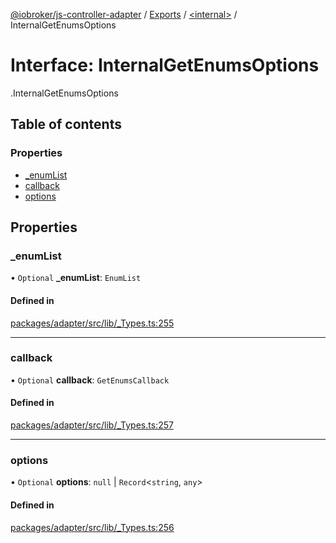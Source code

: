 [@iobroker/js-controller-adapter](../README.md) / [Exports](../modules.md) / [<internal\>](../modules/internal_.md) / InternalGetEnumsOptions

# Interface: InternalGetEnumsOptions

[<internal>](../modules/internal_.md).InternalGetEnumsOptions

## Table of contents

### Properties

- [\_enumList](internal_.InternalGetEnumsOptions.md#_enumlist)
- [callback](internal_.InternalGetEnumsOptions.md#callback)
- [options](internal_.InternalGetEnumsOptions.md#options)

## Properties

### \_enumList

• `Optional` **\_enumList**: `EnumList`

#### Defined in

[packages/adapter/src/lib/_Types.ts:255](https://github.com/ioBroker/ioBroker.js-controller/blob/4be02248/packages/adapter/src/lib/_Types.ts#L255)

___

### callback

• `Optional` **callback**: `GetEnumsCallback`

#### Defined in

[packages/adapter/src/lib/_Types.ts:257](https://github.com/ioBroker/ioBroker.js-controller/blob/4be02248/packages/adapter/src/lib/_Types.ts#L257)

___

### options

• `Optional` **options**: ``null`` \| `Record`<`string`, `any`\>

#### Defined in

[packages/adapter/src/lib/_Types.ts:256](https://github.com/ioBroker/ioBroker.js-controller/blob/4be02248/packages/adapter/src/lib/_Types.ts#L256)
